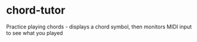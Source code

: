 # chord-tutor
Practice playing chords - displays a chord symbol, then monitors MIDI input to see what you played
